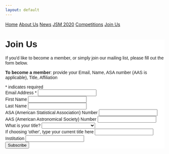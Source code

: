 ```yaml
---
layout: default
---
```


<a href="./index.html" class="btn">Home</a>
<a href="./about_us.html" class="btn">About Us</a>
<a href="./news.html" class="btn">News</a>
<a href="{{ site.github.repository_url }}" class="btn">JSM 2020</a>
<a href="./comp_rules.html" class="btn">Competitions</a>
<a href="./join.html" class="btn">Join Us</a>


<!-- Begin Mailchimp Signup Form -->
<link href="//cdn-images.mailchimp.com/embedcode/classic-10_7.css" rel="stylesheet" type="text/css">
<style type="text/css">
	#mc_embed_signup{background:#fff; clear:left; font:14px Helvetica,Arial,sans-serif; }
	/* Add your own Mailchimp form style overrides in your site stylesheet or in this style block.
	   We recommend moving this block and the preceding CSS link to the HEAD of your HTML file. */
</style>
<div id="mc_embed_signup">
<form action="https://astrostat.us4.list-manage.com/subscribe/post?u=dad0fa849e197989b2c0175e0&amp;id=86beabc583" method="post" id="mc-embedded-subscribe-form" name="mc-embedded-subscribe-form" class="validate" target="_blank" novalidate>
    <div id="mc_embed_signup_scroll">
	<h1>Join Us</h1>
	<p>If you'd like to become a member, or simply join our mailing list, please fill out the form below. </p>
	<p><b>To become a member</b>: provide your Email, Name, ASA number (AAS is applicable), Title, Affiliation </p>	

<div class="indicates-required"><span class="asterisk">*</span> indicates required</div>
<div class="mc-field-group">
	<label for="mce-EMAIL">Email Address  <span class="asterisk">*</span>
</label>
	<input type="email" value="" name="EMAIL" class="required email" id="mce-EMAIL">
</div>
<div class="mc-field-group">
	<label for="mce-FNAME">First Name </label>
	<input type="text" value="" name="FNAME" class="" id="mce-FNAME">
</div>
<div class="mc-field-group">
	<label for="mce-LNAME">Last Name </label>
	<input type="text" value="" name="LNAME" class="" id="mce-LNAME">
</div>
<div class="mc-field-group">
	<label for="mce-MMERGE6">ASA (American Statistical Association) Number </label>
	<input type="text" value="" name="MMERGE6" class="" id="mce-MMERGE6">
</div>
<div class="mc-field-group">
	<label for="mce-MMERGE4">AAS (American Astronomical Society) Number </label>
	<input type="text" value="" name="MMERGE4" class="" id="mce-MMERGE4">
</div>
<div class="mc-field-group">
	<label for="mce-MMERGE3">What is your title? </label>
	<select name="MMERGE3" class="" id="mce-MMERGE3">
	<option value=""></option>
	<option value="Student">Student</option>
<option value="Faculty">Faculty</option>
<option value="Research Scientist">Research Scientist</option>
<option value="Postdoctoral Researcher">Postdoctoral Researcher</option>
<option value="Lecturer">Lecturer</option>
<option value="Other">Other</option>

	</select>
</div>
<div class="mc-field-group">
	<label for="mce-MMERGE5">If choosing 'other', type your current title here </label>
	<input type="text" value="" name="MMERGE5" class="" id="mce-MMERGE5">
</div>
<div class="mc-field-group">
	<label for="mce-MMERGE7">Institution </label>
	<input type="text" value="" name="MMERGE7" class="" id="mce-MMERGE7">
</div>
	<div id="mce-responses" class="clear">
		<div class="response" id="mce-error-response" style="display:none"></div>
		<div class="response" id="mce-success-response" style="display:none"></div>
	</div>    <!-- real people should not fill this in and expect good things - do not remove this or risk form bot signups-->
    <div style="position: absolute; left: -5000px;" aria-hidden="true"><input type="text" name="b_dad0fa849e197989b2c0175e0_86beabc583" tabindex="-1" value=""></div>
    <div class="clear"><input type="submit" value="Subscribe" name="subscribe" id="mc-embedded-subscribe" class="button"></div>
    </div>
</form>
</div>
<script type='text/javascript' src='//s3.amazonaws.com/downloads.mailchimp.com/js/mc-validate.js'></script><script type='text/javascript'>(function($) {window.fnames = new Array(); window.ftypes = new Array();fnames[0]='EMAIL';ftypes[0]='email';fnames[1]='FNAME';ftypes[1]='text';fnames[2]='LNAME';ftypes[2]='text';fnames[6]='MMERGE6';ftypes[6]='text';fnames[4]='MMERGE4';ftypes[4]='text';fnames[3]='MMERGE3';ftypes[3]='dropdown';fnames[5]='MMERGE5';ftypes[5]='text';fnames[7]='MMERGE7';ftypes[7]='text';}(jQuery));var $mcj = jQuery.noConflict(true);</script>
<!--End mc_embed_signup-->
